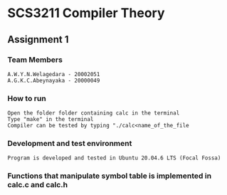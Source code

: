 # SCS3211 Compiler Theory
## Assignment 1

### Team Members 
	A.W.Y.N.Welagedara - 20002051
	A.G.K.C.Abeynayaka - 20000049 
	
	
### How to run

	Open the folder folder containing calc in the terminal
	Type "make" in the terminal
	Compiler can be tested by typing "./calc<name_of_the_file
	
### Development and test environment	
	Program is developed and tested in Ubuntu 20.04.6 LTS (Focal Fossa)
	

### Functions that manipulate symbol table is implemented in calc.c and calc.h
       
